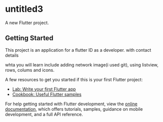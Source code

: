 # untitled3

A new Flutter project.

## Getting Started

This project is an application for a flutter ID as a developer.
with contact details 

whta you will learn include adding network image(i used git), 
using listview, rows, colums and icons.

A few resources to get you started if this is your first Flutter project:

- [Lab: Write your first Flutter app](https://docs.flutter.dev/get-started/codelab)
- [Cookbook: Useful Flutter samples](https://docs.flutter.dev/cookbook)

For help getting started with Flutter development, view the
[online documentation](https://docs.flutter.dev/), which offers tutorials,
samples, guidance on mobile development, and a full API reference.
